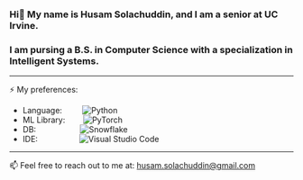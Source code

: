 ### Hi👋 My name is Husam Solachuddin, and I am a senior at UC Irvine.
### I am pursing a B.S. in Computer Science with a specialization in Intelligent Systems.

***
⚡ My preferences:
- Language:     &emsp;&emsp;&nbsp;![Python](https://img.shields.io/badge/python-3670A0?style=for-the-badge&logo=python&logoColor=ffdd54)
- ML Library:   &emsp;&emsp;![PyTorch](https://img.shields.io/badge/PyTorch-%23EE4C2C.svg?style=for-the-badge&logo=PyTorch&logoColor=white)
- DB:           &emsp;&emsp;&emsp;&emsp;&emsp;&nbsp;![Snowflake](https://a11ybadges.com/badge?logo=snowflake)
- IDE:          &emsp;&emsp;&emsp;&emsp;&emsp;![Visual Studio Code](https://img.shields.io/badge/Visual%20Studio%20Code-0078d7.svg?style=for-the-badge&logo=visual-studio-code&logoColor=white)

***
📫 Feel free to reach out to me at: husam.solachuddin@gmail.com

<!--
**Huspam/Huspam** is a ✨ _special_ ✨ repository because its `README.md` (this file) appears on your GitHub profile.

Here are some ideas to get you started:

- 🔭 I’m currently working on ...
- 🌱 I’m currently learning ...
- 👯 I’m looking to collaborate on ...
- 🤔 I’m looking for help with ...
- 💬 Ask me about ...
- 📫 How to reach me: ...
- 😄 Pronouns: ...
- ⚡ Fun fact: ...
-->
